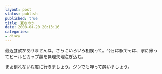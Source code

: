 ```yaml
---
layout: post
status: publish
published: true
title: 夏なのか
date: 2008-08-20 20:13:16
categories:
- diary
---
```

最近食欲がありませんね。さらにいろいろ相俟って。今日は駅でそば、家に帰ってビールとカップ麺を無理矢理注ぎ込む。

まぁ倒れない程度に行きましょう。ジンでも呷って酔いましょう。
